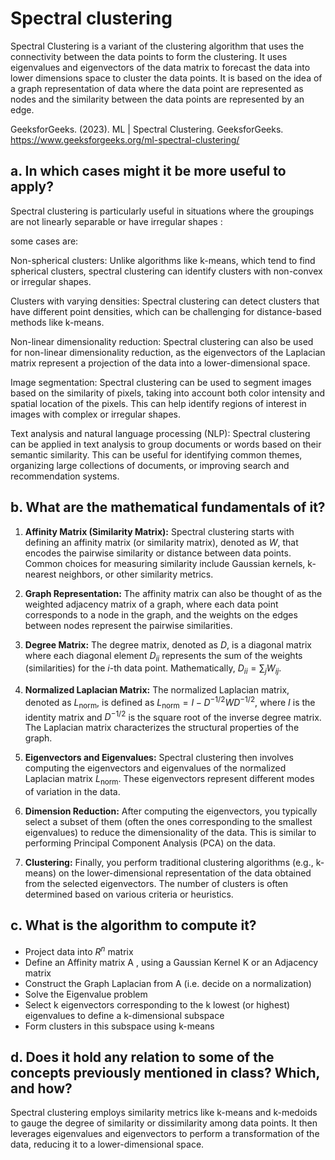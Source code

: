 Spectral clustering
=

Spectral Clustering is a variant of the clustering algorithm that uses the 
connectivity between the data points to form the clustering. 
It uses eigenvalues and eigenvectors of the data matrix to forecast the 
data into lower dimensions space to cluster the data points. 
It is based on the idea of a graph representation of data where the data 
point are represented as nodes and the similarity between the data points 
are represented by an edge. 

GeeksforGeeks. (2023). ML | Spectral Clustering. GeeksforGeeks. 
https://www.geeksforgeeks.org/ml-spectral-clustering/

a. In which cases might it be more useful to apply?
-

Spectral clustering is particularly useful in situations where the 
groupings are not linearly separable or have irregular shapes :

some cases are:

Non-spherical clusters: Unlike algorithms like k-means, which tend to 
find spherical clusters, spectral clustering can identify clusters 
with non-convex or irregular shapes.

Clusters with varying densities: Spectral clustering can detect clusters 
that have different point densities, which can be challenging for 
distance-based methods like k-means.

Non-linear dimensionality reduction: Spectral clustering can also be 
used for non-linear dimensionality reduction, as the eigenvectors of 
the Laplacian matrix represent a projection of the data into a 
lower-dimensional space.

Image segmentation: Spectral clustering can be used to segment images 
based on the similarity of pixels, taking into account both color 
intensity and spatial location of the pixels. This can help identify 
regions of interest in images with complex or irregular shapes.

Text analysis and natural language processing (NLP): Spectral 
clustering can be applied in text analysis to group documents or 
words based on their semantic similarity. This can be useful for 
identifying common themes, organizing large collections of documents, 
or improving search and recommendation systems.

b. What are the mathematical fundamentals of it?
-

1. **Affinity Matrix (Similarity Matrix):** Spectral clustering starts 
with defining an affinity matrix (or similarity matrix), 
denoted as $W$, that encodes the pairwise similarity or distance 
between data points. Common choices for measuring similarity include 
Gaussian kernels, k-nearest neighbors, or other similarity metrics.

2. **Graph Representation:** The affinity matrix can also be thought 
of as the weighted adjacency matrix of a graph, where each data point 
corresponds to a node in the graph, and the weights on the edges 
between nodes represent the pairwise similarities.

3. **Degree Matrix:** The degree matrix, denoted as $D$, is a 
diagonal matrix where each diagonal element $D_{ii}$ represents the 
sum of the weights (similarities) for the $i$-th data point. 
Mathematically, $D_{ii} = \sum_j W_{ij}$.

4. **Normalized Laplacian Matrix:** The normalized Laplacian matrix, 
denoted as $L_{\text{norm}}$, is defined as 
$L_{\text{norm}} = I - D^{-1/2}WD^{-1/2}$, where $I$ is the 
identity matrix and $D^{-1/2}$ is the square root of the inverse 
degree matrix. The Laplacian matrix characterizes the structural 
properties of the graph.

5. **Eigenvectors and Eigenvalues:** Spectral clustering then involves 
computing the eigenvectors and eigenvalues of the normalized Laplacian 
matrix $L_{\text{norm}}$. These eigenvectors represent different 
modes of variation in the data.

6. **Dimension Reduction:** After computing the eigenvectors, you 
typically select a subset of them (often the ones corresponding to the 
smallest eigenvalues) to reduce the dimensionality of the data. 
This is similar to performing Principal Component Analysis (PCA) on 
the data.

7. **Clustering:** Finally, you perform traditional clustering 
algorithms (e.g., k-means) on the lower-dimensional representation of 
the data obtained from the selected eigenvectors. The number of 
clusters is often determined based on various criteria or heuristics.

c. What is the algorithm to compute it?
-

- Project data into $R^n$ matrix
- Define an Affinity matrix A , using a Gaussian Kernel K or an Adjacency matrix
- Construct the Graph Laplacian from A (i.e. decide on a normalization)
- Solve the Eigenvalue problem
- Select k eigenvectors corresponding to the k lowest (or highest) 
eigenvalues to define a k-dimensional subspace
- Form clusters in this subspace using k-means

d. Does it hold any relation to some of the concepts previously mentioned in class? Which, and how?
-
Spectral clustering employs similarity metrics like k-means 
and k-medoids to gauge the degree of similarity or dissimilarity 
among data points. It then leverages eigenvalues and eigenvectors to 
perform a transformation of the data, reducing it to a 
lower-dimensional space.